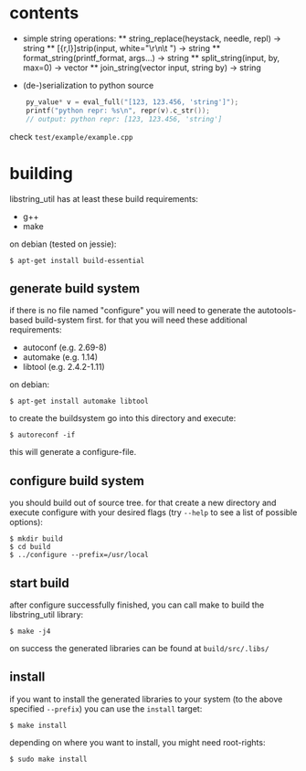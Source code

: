 # contents

* simple string operations:
** string_replace(heystack, needle, repl) -> string
** [{r,l}]strip(input, white="\r\n\t ") -> string
** format_string(printf_format, args...) -> string
** split_string(input, by, max=0) -> vector<string>
** join_string(vector<string> input, string by) -> string

* (de-)serialization to python source
```C++
    py_value* v = eval_full("[123, 123.456, 'string']");
    printf("python repr: %s\n", repr(v).c_str());
    // output: python repr: [123, 123.456, 'string']
```
check `test/example/example.cpp`
   
# building

libstring_util has at least these build requirements:

 * g++
 * make
 
on debian (tested on jessie):

    $ apt-get install build-essential

## generate build system
if there is no file named "configure" you will need to generate the
autotools-based build-system first. for that you will need these
additional requirements:

 * autoconf (e.g. 2.69-8)
 * automake (e.g. 1.14)
 * libtool (e.g. 2.4.2-1.11)

on debian:

    $ apt-get install automake libtool

to create the buildsystem go into this directory and execute:

    $ autoreconf -if

this will generate a configure-file.

## configure build system
you should build out of source tree. for that create a new directory
and execute configure with your desired flags (try `--help` to see a
list of possible options):

    $ mkdir build
    $ cd build
    $ ../configure --prefix=/usr/local

## start build
after configure successfully finished, you can call make to build the
libstring_util library:

    $ make -j4
	
on success the generated libraries can be found at `build/src/.libs/`
	
## install
if you want to install the generated libraries to your system (to the
above specified `--prefix`) you can use the `install` target:

    $ make install

depending on where you want to install, you might need root-rights:

    $ sudo make install


